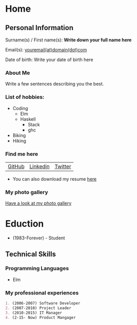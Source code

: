 # Home

## Personal Information
Surname(s) / First name(s): **Write down your full name here**

Email(s): [youremail(at)domain(dot)com](mailto:youremail@domain.com)

Date of birth: Write your date of birth here

### About Me

Write a few sentences describing you the best.

### List of hobbies:

* Coding
  * Elm
  * Haskell
    * Stack
    * ghc
* Biking
* Hiking

### Find me here

<table>
    <tr>
        <td>
            <a href="https://github.com/yourname" target="blank"><i class="fab fa-github fa-lg"></i> GitHub</a>
        </td>
        <td>
            <a href="https://linkedin.com/youraccount" target="blank"><i class="fab fa-linkedin fa-lg"></i> Linkedin</a>
        </td>
        <td>
            <a href="https://twitter.com/youraccount" target="blank"><i class="fab fa-twitter-square fa-lg"></i> Twitter</a>
        </td>
    </tr>
</table>

* <i class="fas fa-file fa-lg"></i> You can also download my resume [here](cv.pdf)

### My photo gallery

[Have a look at my photo gallery](/photo.md)

# Eduction

* (1983-Forever) - Student 

## Technical Skills

### Programming Languages

* Elm

### My professional experiences

```markdown
1. (2006-2007) Software Developer
2. (2007-2010) Project Leader
3. (2010-2015) IT Manager
4. (2-15- Now) Product Mangager
```

